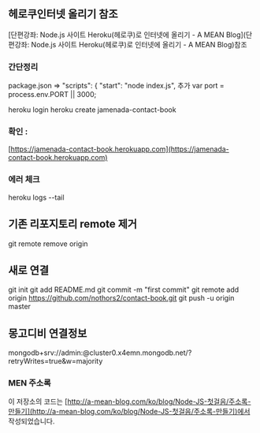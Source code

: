## 헤로쿠인터넷 올리기 참조
[단편강좌: Node.js 사이트 Heroku(헤로쿠)로 인터넷에 올리기 - A MEAN Blog](단편강좌: Node.js 사이트 Heroku(헤로쿠)로 인터넷에 올리기 - A MEAN Blog)참조
### 간단정리
package.json => "scripts": {
    "start": "node index.js", 추가
var port = process.env.PORT || 3000;

heroku login
heroku create jamenada-contact-book

### 확인 : 
[https://jamenada-contact-book.herokuapp.com](https://jamenada-contact-book.herokuapp.com)

### 에러 체크 
heroku logs --tail

## 기존 리포지토리 remote 제거
git remote remove origin

## 새로 연결
git init
git add README.md
git commit -m "first commit"
git remote add origin https://github.com/nothors2/contact-book.git
git push -u origin master

## 몽고디비 연결정보
mongodb+srv://admin:<password>@cluster0.x4emn.mongodb.net/<dbname>?retryWrites=true&w=majority







### MEN 주소록
이 저장소의 코드는
[http://a-mean-blog.com/ko/blog/Node-JS-첫걸음/주소록-만들기](http://a-mean-blog.com/ko/blog/Node-JS-첫걸음/주소록-만들기)에서 작성되었습니다.
<br>
